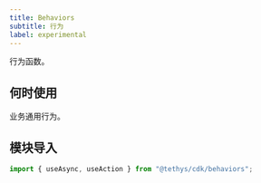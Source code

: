 ```yaml
---
title: Behaviors
subtitle: 行为
label: experimental
---
```


<alert>行为函数。</alert>

## 何时使用

业务通用行为。

## 模块导入
```ts
import { useAsync, useAction } from "@tethys/cdk/behaviors";
```

<examples />
